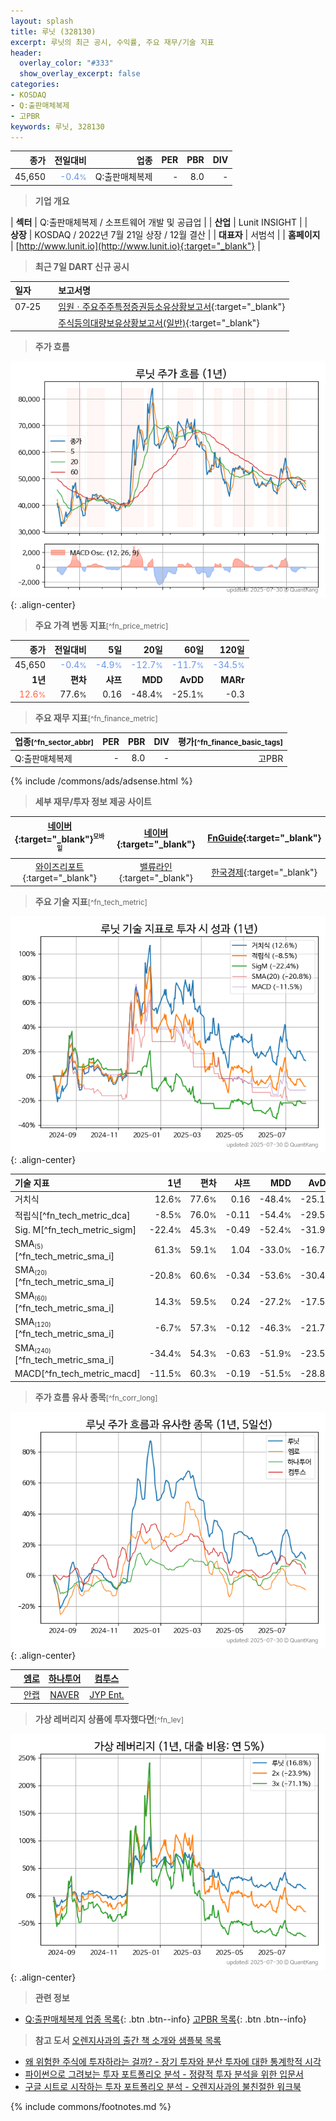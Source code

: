 ```yaml
---
layout: splash
title: 루닛 (328130)
excerpt: 루닛의 최근 공시, 수익률, 주요 재무/기술 지표
header:
  overlay_color: "#333"
  show_overlay_excerpt: false
categories:
- KOSDAQ
- Q:출판매체복제
- 고PBR
keywords: 루닛, 328130
---
```


| **종가** | **전일대비** | **업종** | **PER** | **PBR** | **DIV** |
| -------: | -----------: | -------: | ------: | ------: | ------: |
| 45,650 | <span style="color: cornflowerblue">-0.4<small>%</small></span> | Q:출판매체복제 | - | 8.0 | - |

<!-- more -->


> **기업 개요**<a id="company"></a>

| <span style="white-space:nowrap;">**섹터**</span> | Q:출판매체복제 / 소프트웨어 개발 및 공급업 |
| <span style="white-space:nowrap;">**산업**</span> | Lunit INSIGHT |
| <span style="white-space:nowrap;">**상장**</span> | KOSDAQ / 2022년 7월 21일 상장 / 12월 결산 |
| <span style="white-space:nowrap;">**대표자**</span> | 서범석 |
| <span style="white-space:nowrap;">**홈페이지**</span> | [http://www.lunit.io](http://www.lunit.io){:target="_blank"} |


> **최근 7일 DART 신규 공시**<a id="dart"></a>

| **일자** |      | **보고서명** |
| :------- | :--- | :----------- |
| 07&#x2011;25 | | [임원ㆍ주요주주특정증권등소유상황보고서](https://dart.fss.or.kr/dsaf001/main.do?rcpNo=20250725000602){:target="_blank"} |
|  | | [주식등의대량보유상황보고서(일반)](https://dart.fss.or.kr/dsaf001/main.do?rcpNo=20250725000581){:target="_blank"} |


> **주가 흐름**<a id="price"></a>

![328130](/stock/images/328130.png){: .align-center}


> **주요 가격 변동 지표**<small>[^fn_price_metric]</small>

| **종가** | **전일대비** | **5일** | **20일** | **60일** | **120일** |
| -------: | -----------: | ------: | -------: | -------: | --------: |
| 45,650 | <span style="color: cornflowerblue">-0.4<small>%</small></span> | <span style="color: cornflowerblue">-4.9<small>%</small></span> | <span style="color: cornflowerblue">-12.7<small>%</small></span> | <span style="color: cornflowerblue">-11.7<small>%</small></span> | <span style="color: cornflowerblue">-34.5<small>%</small></span> |
| **1년** | **편차** | **샤프** | **MDD** | **AvDD** | **MARr** |
| <span style="color: tomato">12.6<small>%</small></span> | 77.6<small>%</small> | 0.16 | -48.4<small>%</small> | -25.1<small>%</small> | -0.3 |


> **주요 재무 지표**<small>[^fn_finance_metric]</small>

| **업종**<small>[^fn_sector_abbr]</small> | **PER** | **PBR** | **DIV** | **평가**<small>[^fn_finance_basic_tags]</small> |
| :--------------------------------------- | ------: | ------: | ------: | ----------------------------------------------: |
| Q:출판매체복제 | - | 8.0 | - | 고PBR |



{% include /commons/ads/adsense.html %}

> **세부 재무/투자 정보 제공 사이트**

| [네이버](https://m.stock.naver.com/domestic/stock/328130/finance/summary){:target="_blank"}<sup><small>모바일</small></sup> | [네이버](https://finance.naver.com/item/coinfo.naver?code=328130){:target="_blank"} | [FnGuide](https://comp.fnguide.com/SVO2/ASP/SVD_Invest.asp?gicode=A328130&MenuYn=Y){:target="_blank"} |
| :---: | :---: | :---: |
| [와이즈리포트](https://comp.wisereport.co.kr/company/c1040001.aspx?cmp_cd=328130){:target="_blank"} | [밸류라인](https://www.valueline.co.kr/finance/summary/328130){:target="_blank"} | [한국경제](https://markets.hankyung.com/stock/328130/financial-summary){:target="_blank"} |


> **주요 기술 지표**<small>[^fn_tech_metric]</small>


![328130](/stock/images/328130_tech.png){: .align-center}

| **기술 지표** | **1년** | **편차** | **샤프** | **MDD** | **AvDD** |
| :------------ | ------: | -----------: | -------: | ------: | -------: |
| 거치식 | 12.6<small>%</small> | 77.6<small>%</small> | 0.16 | -48.4<small>%</small> | -25.1<small>%</small> |
| 적립식[^fn_tech_metric_dca] | -8.5<small>%</small> | 76.0<small>%</small> | -0.11 | -54.4<small>%</small> | -29.5<small>%</small> |
| Sig. M[^fn_tech_metric_sigm] | -22.4<small>%</small> | 45.3<small>%</small> | -0.49 | -52.4<small>%</small> | -31.9<small>%</small> |
| SMA<small><sub>(5)</sub></small>[^fn_tech_metric_sma_i] | 61.3<small>%</small> | 59.1<small>%</small> | 1.04 | -33.0<small>%</small> | -16.7<small>%</small> |
| SMA<small><sub>(20)</sub></small>[^fn_tech_metric_sma_i] | -20.8<small>%</small> | 60.6<small>%</small> | -0.34 | -53.6<small>%</small> | -30.4<small>%</small> |
| SMA<small><sub>(60)</sub></small>[^fn_tech_metric_sma_i] | 14.3<small>%</small> | 59.5<small>%</small> | 0.24 | -27.2<small>%</small> | -17.5<small>%</small> |
| SMA<small><sub>(120)</sub></small>[^fn_tech_metric_sma_i] | -6.7<small>%</small> | 57.3<small>%</small> | -0.12 | -46.3<small>%</small> | -21.7<small>%</small> |
| SMA<small><sub>(240)</sub></small>[^fn_tech_metric_sma_i] | -34.4<small>%</small> | 54.3<small>%</small> | -0.63 | -51.9<small>%</small> | -23.5<small>%</small> |
| MACD[^fn_tech_metric_macd] | -11.5<small>%</small> | 60.3<small>%</small> | -0.19 | -51.5<small>%</small> | -28.8<small>%</small> |


> **주가 흐름 유사 종목**<a id="corr"></a><small>[^fn_corr_long]</small>

![328130](/stock/images/328130_corr.png){: .align-center}

|       | [엠로](/058970/) | [하나투어](/039130/) | [컴투스](/078340/) |
| :---: | :------------------------------------: | :------------------------------------: | :------------------------------------: |
|       | [안랩](/053800/) | [NAVER](/035420/) | [JYP Ent.](/035900/) |


> **가상 레버리지 상품에 투자했다면**<a id="2x"></a><small>[^fn_lev]</small>

![328130](/stock/images/328130_2x.png){: .align-center}


> **관련 정보**

- [Q:출판매체복제 업종 목록](/stats/sector/kosdaq_업종_출판매체복제_종목/){: .btn .btn--info} [고PBR 목록](/fn/fn_high_pbr/){: .btn .btn--info}

> **참고 도서** [오렌지사과의 출간 책 소개와 샘플북 목록](https://kongdori.tistory.com/691)

- [왜 위험한 주식에 투자하라는 걸까? - 장기 투자와 분산 투자에 대한 통계학적 시각](https://kongdori.tistory.com/421)
- [파이썬으로 그려보는 투자 포트폴리오 분석  - 정량적 투자 분석을 위한 입문서](https://kongdori.tistory.com/643)
- [구글 시트로 시작하는 투자 포트폴리오 분석 - 오렌지사과의 불친절한 워크북](https://kongdori.tistory.com/449)


{% include commons/footnotes.md %}